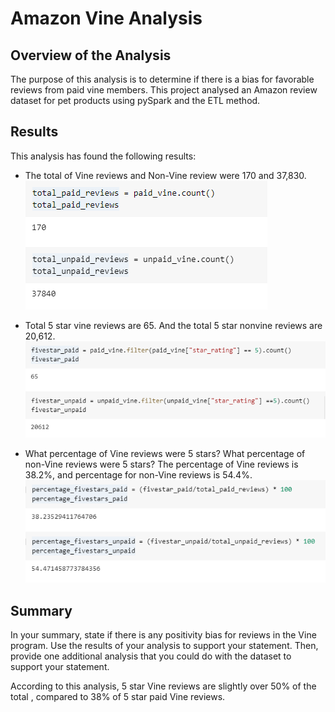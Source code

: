 # Amazon Vine Analysis

## Overview of the Analysis
The purpose of this analysis is to determine if there is a bias for favorable reviews from paid vine members. This project analysed an Amazon review dataset for pet products using pySpark and the ETL method.

## Results
This analysis has found the following results:
- The total of Vine reviews and Non-Vine review were 170 and 37,830.
![](./Resources/total_vine_reviews.png)

- Total 5 star vine reviews are 65. And the total 5 star nonvine reviews are 20,612.
![](./Resources/total_fivestar_reviews.png)

- What percentage of Vine reviews were 5 stars? What percentage of non-Vine reviews were 5 stars? The percentage of Vine reviews is 38.2%, and percentage for non-Vine reviews is 54.4%.
![](./Resources/fivestar_review_percentage.png)

## Summary
In your summary, state if there is any positivity bias for reviews in the Vine program. Use the results of your analysis to support your statement. Then, provide one additional analysis that you could do with the dataset to support your statement.

According to this analysis, 5 star Vine reviews are slightly over 50% of the total , compared to 38%  of 5 star paid Vine reviews.